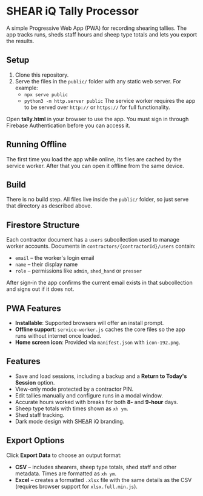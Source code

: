 # SHEAR iQ Tally Processor

A simple Progressive Web App (PWA) for recording shearing tallies. The app tracks runs, sheds staff hours and sheep type totals and lets you export the results.

## Setup

1. Clone this repository.
2. Serve the files in the `public/` folder with any static web server. For example:
   - `npx serve public`
   - `python3 -m http.server public`
   The service worker requires the app to be served over `http://` or `https://` for full functionality.

Open **tally.html** in your browser to use the app. You must sign in through Firebase Authentication before you can access it.

## Running Offline

The first time you load the app while online, its files are cached by the service worker. After that you can open it offline from the same device.

## Build

There is no build step. All files live inside the `public/` folder, so just serve that directory as described above.

## Firestore Structure

Each contractor document has a `users` subcollection used to manage worker
accounts. Documents in `contractors/{contractorId}/users` contain:

- `email` – the worker's login email
- `name` – their display name
- `role` – permissions like `admin`, `shed_hand` or `presser`

After sign‑in the app confirms the current email exists in that subcollection
and signs out if it does not.

## PWA Features

- **Installable**: Supported browsers will offer an install prompt.
- **Offline support**: `service-worker.js` caches the core files so the app runs without internet once loaded.
- **Home screen icon**: Provided via `manifest.json` with `icon-192.png`.

## Features

- Save and load sessions, including a backup and a **Return to Today's Session** option.
- View-only mode protected by a contractor PIN.
- Edit tallies manually and configure runs in a modal window.
- Accurate hours worked with breaks for both **8‑** and **9‑hour** days.
- Sheep type totals with times shown as `xh ym`.
- Shed staff tracking.
- Dark mode design with SHEΔR iQ branding.

## Export Options

Click **Export Data** to choose an output format:

- **CSV** – includes shearers, sheep type totals, shed staff and other metadata. Times are formatted as `xh ym`.
- **Excel** – creates a formatted `.xlsx` file with the same details as the CSV (requires browser support for `xlsx.full.min.js`).
